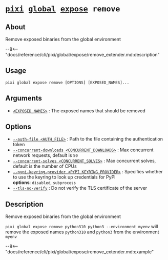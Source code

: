 <!--- This file is autogenerated. Do not edit manually! -->
# <code>[pixi](../../../pixi.md) [global](../../global.md) [expose](../expose.md) remove</code>

## About
Remove exposed binaries from the global environment

--8<-- "docs/reference/cli/pixi/global/expose/remove_extender.md:description"

## Usage
```
pixi global expose remove [OPTIONS] [EXPOSED_NAMES]...
```

## Arguments
- <a id="arg-<EXPOSED_NAMES>" href="#arg-<EXPOSED_NAMES>">`<EXPOSED_NAMES>`</a>
:  The exposed names that should be removed

## Options
- <a id="arg---auth-file" href="#arg---auth-file">`--auth-file <AUTH_FILE>`</a>
:  Path to the file containing the authentication token
- <a id="arg---concurrent-downloads" href="#arg---concurrent-downloads">`--concurrent-downloads <CONCURRENT_DOWNLOADS>`</a>
:  Max concurrent network requests, default is `50`
- <a id="arg---concurrent-solves" href="#arg---concurrent-solves">`--concurrent-solves <CONCURRENT_SOLVES>`</a>
:  Max concurrent solves, default is the number of CPUs
- <a id="arg---pypi-keyring-provider" href="#arg---pypi-keyring-provider">`--pypi-keyring-provider <PYPI_KEYRING_PROVIDER>`</a>
:  Specifies whether to use the keyring to look up credentials for PyPI
<br>**options**: `disabled`, `subprocess`
- <a id="arg---tls-no-verify" href="#arg---tls-no-verify">`--tls-no-verify`</a>
:  Do not verify the TLS certificate of the server

## Description
Remove exposed binaries from the global environment

`pixi global expose remove python310 python3 --environment myenv` will remove the exposed names `python310` and `python3` from the environment `myenv`


--8<-- "docs/reference/cli/pixi/global/expose/remove_extender.md:example"
